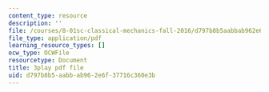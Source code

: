 ```yaml
---
content_type: resource
description: ''
file: /courses/8-01sc-classical-mechanics-fall-2016/d797b8b5aabbab962e6f37716c360e3b_mHVnpuhfpvI.pdf
file_type: application/pdf
learning_resource_types: []
ocw_type: OCWFile
resourcetype: Document
title: 3play pdf file
uid: d797b8b5-aabb-ab96-2e6f-37716c360e3b
---
```

